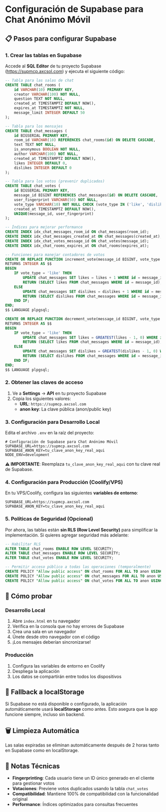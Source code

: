 # Configuración de Supabase para Chat Anónimo Móvil

## 📋 Pasos para configurar Supabase

### 1. Crear las tablas en Supabase

Accede al **SQL Editor** de tu proyecto Supabase (https://supmcp.axcsol.com) y ejecuta el siguiente código:

```sql
-- Tabla para las salas de chat
CREATE TABLE chat_rooms (
    id VARCHAR(10) PRIMARY KEY,
    creator VARCHAR(100) NOT NULL,
    question TEXT NOT NULL,
    created_at TIMESTAMPTZ DEFAULT NOW(),
    expires_at TIMESTAMPTZ NOT NULL,
    message_limit INTEGER DEFAULT 50
);

-- Tabla para los mensajes
CREATE TABLE chat_messages (
    id BIGSERIAL PRIMARY KEY,
    room_id VARCHAR(10) REFERENCES chat_rooms(id) ON DELETE CASCADE,
    text TEXT NOT NULL,
    is_anonymous BOOLEAN NOT NULL,
    author VARCHAR(100) NOT NULL,
    created_at TIMESTAMPTZ DEFAULT NOW(),
    likes INTEGER DEFAULT 0,
    dislikes INTEGER DEFAULT 0
);

-- Tabla para los votos (prevenir duplicados)
CREATE TABLE chat_votes (
    id BIGSERIAL PRIMARY KEY,
    message_id BIGINT REFERENCES chat_messages(id) ON DELETE CASCADE,
    user_fingerprint VARCHAR(50) NOT NULL,
    vote_type VARCHAR(10) NOT NULL CHECK (vote_type IN ('like', 'dislike')),
    created_at TIMESTAMPTZ DEFAULT NOW(),
    UNIQUE(message_id, user_fingerprint)
);

-- Índices para mejorar performance
CREATE INDEX idx_chat_messages_room_id ON chat_messages(room_id);
CREATE INDEX idx_chat_messages_created_at ON chat_messages(created_at);
CREATE INDEX idx_chat_votes_message_id ON chat_votes(message_id);
CREATE INDEX idx_chat_rooms_expires_at ON chat_rooms(expires_at);

-- Funciones para manejar contadores de votos
CREATE OR REPLACE FUNCTION increment_vote(message_id BIGINT, vote_type TEXT)
RETURNS INTEGER AS $$
BEGIN
    IF vote_type = 'like' THEN
        UPDATE chat_messages SET likes = likes + 1 WHERE id = message_id;
        RETURN (SELECT likes FROM chat_messages WHERE id = message_id);
    ELSE
        UPDATE chat_messages SET dislikes = dislikes + 1 WHERE id = message_id;
        RETURN (SELECT dislikes FROM chat_messages WHERE id = message_id);
    END IF;
END;
$$ LANGUAGE plpgsql;

CREATE OR REPLACE FUNCTION decrement_vote(message_id BIGINT, vote_type TEXT)
RETURNS INTEGER AS $$
BEGIN
    IF vote_type = 'like' THEN
        UPDATE chat_messages SET likes = GREATEST(likes - 1, 0) WHERE id = message_id;
        RETURN (SELECT likes FROM chat_messages WHERE id = message_id);
    ELSE
        UPDATE chat_messages SET dislikes = GREATEST(dislikes - 1, 0) WHERE id = message_id;
        RETURN (SELECT dislikes FROM chat_messages WHERE id = message_id);
    END IF;
END;
$$ LANGUAGE plpgsql;
```

### 2. Obtener las claves de acceso

1. Ve a **Settings** → **API** en tu proyecto Supabase
2. Copia los siguientes valores:
   - **URL**: `https://supmcp.axcsol.com`
   - **anon key**: La clave pública (anon/public key)

### 3. Configuración para Desarrollo Local

Edita el archivo `.env` en la raíz del proyecto:

```env
# Configuración de Supabase para Chat Anónimo Móvil
SUPABASE_URL=https://supmcp.axcsol.com
SUPABASE_ANON_KEY=tu_clave_anon_key_real_aqui
NODE_ENV=development
```

**⚠️ IMPORTANTE**: Reemplaza `tu_clave_anon_key_real_aqui` con tu clave real de Supabase.

### 4. Configuración para Producción (Coolify/VPS)

En tu VPS/Coolify, configura las siguientes **variables de entorno**:

```
SUPABASE_URL=https://supmcp.axcsol.com
SUPABASE_ANON_KEY=tu_clave_anon_key_real_aqui
```

### 5. Políticas de Seguridad (Opcional)

Por ahora, las tablas están **sin RLS (Row Level Security)** para simplificar la implementación. Si quieres agregar seguridad más adelante:

```sql
-- Habilitar RLS
ALTER TABLE chat_rooms ENABLE ROW LEVEL SECURITY;
ALTER TABLE chat_messages ENABLE ROW LEVEL SECURITY;
ALTER TABLE chat_votes ENABLE ROW LEVEL SECURITY;

-- Permitir acceso público a todas las operaciones (temporalmente)
CREATE POLICY "Allow public access" ON chat_rooms FOR ALL TO anon USING (true);
CREATE POLICY "Allow public access" ON chat_messages FOR ALL TO anon USING (true);
CREATE POLICY "Allow public access" ON chat_votes FOR ALL TO anon USING (true);
```

## 🚀 Cómo probar

### Desarrollo Local
1. Abre `index.html` en tu navegador
2. Verifica en la consola que no hay errores de Supabase
3. Crea una sala en un navegador
4. Únete desde otro navegador con el código
5. ¡Los mensajes deberían sincronizarse!

### Producción
1. Configura las variables de entorno en Coolify
2. Despliega la aplicación
3. Los datos se compartirán entre todos los dispositivos

## 🔄 Fallback a localStorage

Si Supabase no está disponible o configurado, la aplicación automáticamente usará **localStorage** como antes. Esto asegura que la app funcione siempre, incluso sin backend.

## 🗑️ Limpieza Automática

Las salas expiradas se eliminan automáticamente después de 2 horas tanto en Supabase como en localStorage.

## 📝 Notas Técnicas

- **Fingerprinting**: Cada usuario tiene un ID único generado en el cliente para gestionar votos
- **Votaciones**: Previene votos duplicados usando la tabla `chat_votes`
- **Compatibilidad**: Mantiene 100% de compatibilidad con la funcionalidad original
- **Performance**: Índices optimizados para consultas frecuentes
